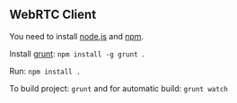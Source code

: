 ## WebRTC Client

You need to install [node.js](http://nodejs.org) and [npm](https://npmjs.org). 

Install [grunt](http://gruntjs.com/): ```npm install -g grunt ```.

Run: ```npm install .```

To build project: ```grunt``` and for automatic build: ```grunt watch```
